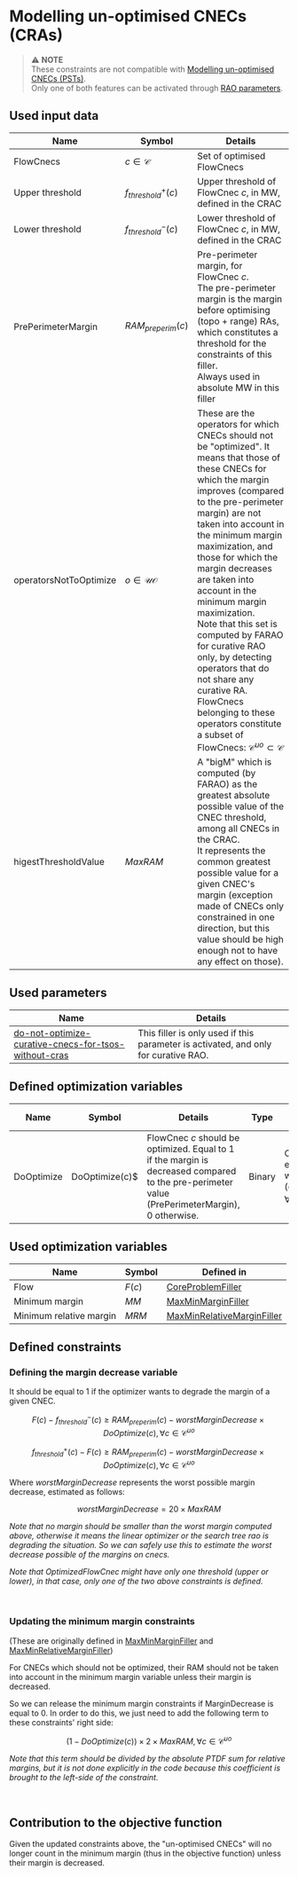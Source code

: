 # Modelling un-optimised CNECs (CRAs)

> ⚠️  **NOTE**  
> These constraints are not compatible with [Modelling un-optimised CNECs (PSTs)](unoptimized-cnec-filler-pst.md).  
> Only one of both features can be activated
> through [RAO parameters](/parameters/parameters.md#cnecs-that-should-not-be-optimised).

## Used input data

| Name                   | Symbol                  | Details                                                                                                                                                                                                                                                                                                                                                                                                                                                                                                                                                                                           |
|------------------------|-------------------------|---------------------------------------------------------------------------------------------------------------------------------------------------------------------------------------------------------------------------------------------------------------------------------------------------------------------------------------------------------------------------------------------------------------------------------------------------------------------------------------------------------------------------------------------------------------------------------------------------|
| FlowCnecs              | $c \in \mathcal{C}$     | Set of optimised FlowCnecs                                                                                                                                                                                                                                                                                                                                                                                                                                                                                                                                                                        |
| Upper threshold        | $f^{+}_{threshold} (c)$ | Upper threshold of FlowCnec $c$, in MW, defined in the CRAC                                                                                                                                                                                                                                                                                                                                                                                                                                                                                                                                       |
| Lower threshold        | $f^{-}_{threshold} (c)$ | Lower threshold of FlowCnec $c$, in MW, defined in the CRAC                                                                                                                                                                                                                                                                                                                                                                                                                                                                                                                                       |
| PrePerimeterMargin     | $RAM_{preperim}(c)$     | Pre-perimeter margin, for FlowCnec $c$. <br> The pre-perimeter margin is the margin before optimising (topo + range) RAs, which constitutes a threshold for the constraints of this filler. <br> Always used in absolute MW in this filler                                                                                                                                                                                                                                                                                                                                                        |
| operatorsNotToOptimize | $o\in \mathcal{UO}$     | These are the operators for which CNECs should not be "optimized". It means that those of these CNECs for which the margin improves (compared to the pre-perimeter margin) are not taken into account in the minimum margin maximization, and those for which the margin decreases are taken into account in the minimum margin maximization. <br> Note that this set is computed by FARAO for curative RAO only, by detecting operators that do not share any curative RA. <br> FlowCnecs belonging to these operators constitute a subset of FlowCnecs: $\mathcal{C} ^{uo} \subset \mathcal{C}$ |
| higestThresholdValue   | $MaxRAM$                | A "bigM" which is computed (by FARAO) as the greatest absolute possible value of the CNEC threshold, among all CNECs in the CRAC. <br> It represents the common greatest possible value for a given CNEC's margin (exception made of CNECs only constrained in one direction, but this value should be high enough not to have any effect on those).                                                                                                                                                                                                                                              |

## Used parameters

| Name                                                                                                                                   | Details                                                                             |
|----------------------------------------------------------------------------------------------------------------------------------------|-------------------------------------------------------------------------------------|
| [do-not-optimize-curative-cnecs-for-tsos-without-cras](/parameters/parameters.md#do-not-optimize-curative-cnecs-for-tsos-without-cras) | This filler is only used if this parameter is activated, and only for curative RAO. |

## Defined optimization variables

| Name       | Symbol         | Details                                                                                                                                        | Type   | Index                                                                                                                              | Unit    | Lower bound | Upper bound |
|------------|----------------|------------------------------------------------------------------------------------------------------------------------------------------------|--------|------------------------------------------------------------------------------------------------------------------------------------|---------|-------------|-------------|
| DoOptimize | DoOptimize(c)$ | FlowCnec $c$ should be optimized. Equal to 1 if the margin is decreased compared to the pre-perimeter value (PrePerimeterMargin), 0 otherwise. | Binary | One variable for every element of (FlowCnecs) whose operator is in (operatorsNotToOptimize) <br> $\forall c \in \mathcal{C} ^{uo}$ | no unit | 0           | 1           |

## Used optimization variables

| Name                    | Symbol | Defined in                                                                                  |
|-------------------------|--------|---------------------------------------------------------------------------------------------|
| Flow                    | $F(c)$ | [CoreProblemFiller](core-problem-filler.md#defined-optimization-variables)                  |
| Minimum margin          | $MM$   | [MaxMinMarginFiller](max-min-margin-filler.md#defined-optimization-variables)                  |
| Minimum relative margin | $MRM$  | [MaxMinRelativeMarginFiller](max-min-relative-margin-filler.md#defined-optimization-variables) |

## Defined constraints

### Defining the margin decrease variable

It should be equal to 1 if the optimizer wants to degrade the margin of a given CNEC.

$$
\begin{equation}
F(c) - f^{-}_{threshold} (c) \geq RAM_{preperim}(c) - worstMarginDecrease \times DoOptimize(c), \forall c \in
\mathcal{C} ^{uo}
\end{equation}
$$

$$
\begin{equation}
f^{+}_{threshold} (c) - F(c) \geq RAM_{preperim}(c) - worstMarginDecrease \times DoOptimize(c), \forall c \in
\mathcal{C} ^{uo}
\end{equation}
$$

Where $worstMarginDecrease$ represents the worst possible margin decrease, estimated as follows:

$$
\begin{equation}
worstMarginDecrease = 20 \times MaxRAM
\end{equation}
$$

*Note that no margin should be smaller than the worst margin computed above, otherwise it means the linear optimizer or
the search tree rao is degrading the situation. So we can safely use this to estimate the worst decrease possible of the
margins on cnecs.*

*Note that OptimizedFlowCnec might have only one threshold (upper or lower), in that case, only one of the two above
constraints is defined.*

<br>

### Updating the minimum margin constraints

(These are originally defined in [MaxMinMarginFiller](max-min-margin-filler.md#defined-constraints)
and [MaxMinRelativeMarginFiller](max-min-relative-margin-filler.md#defined-constraints))

For CNECs which should not be optimized, their RAM should not be taken into account in the minimum margin variable
unless their margin is decreased.

So we can release the minimum margin constraints if MarginDecrease is equal to 0. In order to do this, we just need to
add the following term to these constraints' right side:

$$
\begin{equation}
(1 - DoOptimize(c)) \times 2 \times MaxRAM, \forall c \in \mathcal{C} ^{uo}
\end{equation}
$$

*Note that this term should be divided by the absolute PTDF sum for relative margins, but it is not done explicitly in
the code because this coefficient is brought to the left-side of the constraint.*

<br>

## Contribution to the objective function

Given the updated constraints above, the "un-optimised CNECs" will no longer count in the minimum margin (thus in the
objective function) unless their margin is decreased.